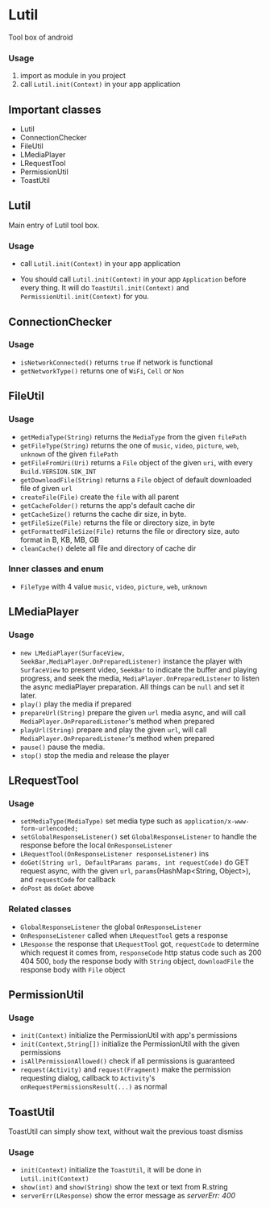 # Lutil
Tool box of android

### Usage
1. import as module in you project
2. call `Lutil.init(Context)` in your app application

## Important classes
* Lutil
* ConnectionChecker
* FileUtil
* LMediaPlayer
* LRequestTool
* PermissionUtil
* ToastUtil

## Lutil
Main entry of Lutil tool box.  

### Usage
* call `Lutil.init(Context)` in your app application

* You should call `Lutil.init(Context)` in your app `Application` before every thing. It will do `ToastUtil.init(Context)` and `PermissionUtil.init(Context)` for you.

## ConnectionChecker
### Usage
* `isNetworkConnected()` returns `true` if network is functional
* `getNetworkType()` returns one of `WiFi`, `Cell` or `Non`

## FileUtil
### Usage
* `getMediaType(String)` returns the `MediaType` from the given `filePath`
* `getFileType(String)` returns the one of `music`, `video`, `picture`, `web`, `unknown` of the given `filePath`
* `getFileFromUri(Uri)` returns a `File` object of the given `uri`, with every `Build.VERSION.SDK_INT`
* `getDownloadFile(String)` returns a `File` object of default downloaded file of given `url`
* `createFile(File)` create the `file` with all parent
* `getCacheFolder()` returns the app's default cache dir
* `getCacheSize()` returns the cache dir size, in byte.
* `getFileSize(File)` returns the file or directory size, in byte
* `getFormattedFileSize(File)` returns the file or directory size, auto format in B, KB, MB, GB
* `cleanCache()` delete all file and directory of cache dir
### Inner classes and enum
* `FileType` with 4 value `music`, `video`, `picture`, `web`, `unknown`

## LMediaPlayer
### Usage
* `new LMediaPlayer(SurfaceView, SeekBar,MediaPlayer.OnPreparedListener)` instance the player with `SurfaceView` to present video, `SeekBar` to indicate the buffer and playing progress, and seek the media, `MediaPlayer.OnPreparedListener` to listen the async mediaPlayer preparation. All things can be `null` and set it later.
* `play()` play the media if prepared
* `prepareUrl(String)` prepare the given `url` media async, and will call `MediaPlayer.OnPreparedListener`'s method when prepared
* `playUrl(String)` prepare and play the given `url`, will call `MediaPlayer.OnPreparedListener`'s method when prepared
* `pause()` pause the media.
* `stop()` stop the media and release the player

## LRequestTool
### Usage
* `setMediaType(MediaType)` set media type such as `application/x-www-form-urlencoded;`
* `setGlobalResponseListener()` set `GlobalResponseListener` to handle the response before the local `OnResponseListener`
* `LRequestTool(OnResponseListener responseListener)` ins
* `doGet(String url, DefaultParams params, int requestCode)` do GET request async, with the given `url`, `params`(HashMap<String, Object>), and `requestCode` for callback
* `doPost` as `doGet` above
### Related classes
* `GlobalResponseListener` the global `OnResponseListener`
* `OnResponseListener` called when `LRequestTool` gets a response
* `LResponse` the response that `LRequestTool` got, `requestCode` to determine which request it comes from, `responseCode` http status code such as 200 404 500, `body` the response body with `String` object, `downloadFile` the response body with `File` object

## PermissionUtil
### Usage
* `init(Context)` initialize the PermissionUtil with app's permissions
* `init(Context,String[])` initialize the PermissionUtil with the given permissions
* `isAllPermissionAllowed()` check if all permissions is guaranteed
* `request(Activity)` and `request(Fragment)` make the permission requesting dialog, callback to `Activity`'s `onRequestPermissionsResult(...)` as normal

## ToastUtil
ToastUtil can simply show text, without wait the previous toast dismiss
### Usage
* `init(Context)` initialize the `ToastUtil`, it will be done in `Lutil.init(Context)`
* `show(int)` and `show(String)` show the text or text from R.string
* `serverErr(LResponse)` show the error message as *serverErr: 400*
